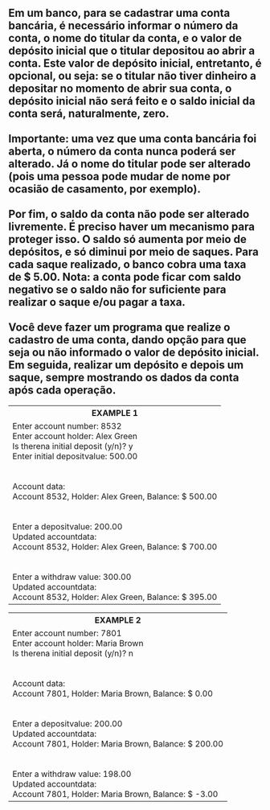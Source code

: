 <div>
  <h2>
     Em um banco, para se cadastrar uma conta bancária, é necessário informar o número da conta, o nome do titular da conta, e o valor de depósito inicial que o titular depositou ao abrir a conta. Este valor de depósito inicial, entretanto, é opcional, ou seja: se o titular não tiver dinheiro a depositar no momento de abrir sua conta, o depósito inicial não será feito e o saldo inicial da conta será, naturalmente, zero. 
    <br>  <br>  
    Importante: uma vez que uma conta bancária foi aberta, o número da conta nunca poderá ser alterado. Já o nome do titular pode ser alterado (pois uma pessoa pode mudar de nome por ocasião de casamento, por exemplo). 
    <br>     <br>
    Por fim, o saldo da conta não pode ser alterado livremente. É preciso haver um mecanismo para proteger isso. O saldo só aumenta por meio de depósitos, e só diminui por meio de saques. Para cada saque realizado, o banco cobra uma taxa de $ 5.00. Nota: a conta pode ficar com saldo negativo se o saldo não for suficiente para realizar o saque e/ou pagar a taxa. 
    <br><br>
    Você deve fazer um programa que realize o cadastro de uma conta, dando opção para que seja ou não informado o valor de depósito inicial. Em seguida, realizar um depósito e depois um saque, sempre mostrando os dados da conta após cada operação.
  </h2>
    <table>
        <tr>
            <th>EXAMPLE 1</th>
        </tr>
        <tr>
            <td>
              Enter account number: 8532<br>
              Enter account holder: Alex Green<br>
              Is therena initial deposit (y/n)? y<br>
              Enter initial depositvalue: 500.00<br>
              <br><br>
              Account data:<br>
              Account 8532, Holder: Alex Green, Balance: $ 500.00<br>
              <br><br>
              Enter a depositvalue: 200.00<br>
              Updated accountdata:<br>
              Account 8532, Holder: Alex Green, Balance: $ 700.00<br>
              <br><br>
              Enter a withdraw value: 300.00<br>
              Updated accountdata:<br>
              Account 8532, Holder: Alex Green, Balance: $ 395.00<br>
            </td>
        </tr>
    </table>

<table>
        <tr>
            <th>EXAMPLE 2</th>
        </tr>
        <tr>
            <td>
              Enter account number: 7801<br>
              Enter account holder: Maria Brown<br>
              Is therena initial deposit (y/n)? n<br>
              <br><br>
              Account data:<br>
              Account 7801, Holder: Maria Brown, Balance: $ 0.00<br>
              <br><br>
              Enter a depositvalue: 200.00<br>
              Updated accountdata:<br>
              Account 7801, Holder: Maria Brown, Balance: $ 200.00<br>
              <br><br>
              Enter a withdraw value: 198.00<br>
              Updated accountdata:<br>
              Account 7801, Holder: Maria Brown, Balance: $ -3.00<br>
            </td>
        </tr>
    </table>
    </div>
